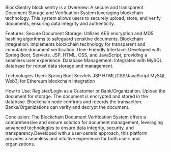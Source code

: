 BlockSentry
block sentry is a
Overview:
A secure and transparent Document Storage and Verification System leveraging blockchain technology.
This system allows users to securely upload, store, and verify documents, ensuring data integrity and authenticity.

Features:
Secure Document Storage: Utilizes AES encryption and MD5 hashing algorithms to safeguard sensitive documents.
Blockchain Integration: Implements blockchain technology for transparent and immutable document verification.
User-Friendly Interface: Developed with Spring Boot, Servlets, JSP, HTML, CSS, and JavaScript, providing a seamless user experience.
Database Management: Integrated with MySQL database for robust data storage and management.

Technologies Used:
Spring Boot
Servlets
JSP
HTML/CSS/JavaScript
MySQL
Web3j for Ethereum blockchain integration

How to Use:
Register/Login as a Customer or Bank/Organization.
Upload the document for storage.
The document is encrypted and stored in the database.
Blockchain node confirms and records the transaction.
Banks/Organizations can verify and decrypt the document.

Conclusion:
The Blockchain Document Verification System offers a comprehensive and secure solution for document management,
leveraging advanced technologies to ensure data integrity, security, and transparency.Developed with a user-centric approach,
this platform provides a seamless and intuitive experience for both users and organizations.
